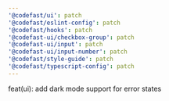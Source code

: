 ```yaml
---
'@codefast/ui': patch
'@codefast/eslint-config': patch
'@codefast/hooks': patch
'@codefast-ui/checkbox-group': patch
'@codefast-ui/input': patch
'@codefast-ui/input-number': patch
'@codefast/style-guide': patch
'@codefast/typescript-config': patch
---
```


feat(ui): add dark mode support for error states

